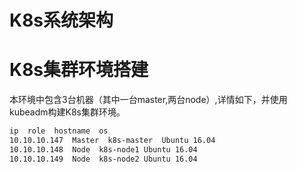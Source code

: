 # K8s系统架构


# K8s集群环境搭建

本环境中包含3台机器（其中一台master,两台node）,详情如下，并使用kubeadm构建K8s集群环境。

```bash
ip  role  hostname  os  
10.10.10.147  Master  k8s-master  Ubuntu 16.04
10.10.10.148  Node  k8s-node1 Ubuntu 16.04
10.10.10.149  Node  k8s-node2 Ubuntu 16.04
```


